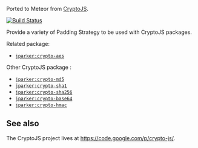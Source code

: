 Ported to Meteor from [CryptoJS](https://code.google.com/p/crypto-js/). 

[![Build Status](https://travis-ci.org/p-j/meteor-crypto-padding.svg)](https://travis-ci.org/p-j/meteor-crypto-padding)

Provide a variety of Padding Strategy to be used with CryptoJS packages.

Related package:

- [`jparker:crypto-aes`](https://github.com/p-j/meteor-crypto-aes)

Other CryptoJS package : 

- [`jparker:crypto-md5`](https://github.com/p-j/meteor-crypto-md5)
- [`jparker:crypto-sha1`](https://github.com/p-j/meteor-crypto-sha1)
- [`jparker:crypto-sha256`](https://github.com/p-j/meteor-crypto-sha256)
- [`jparker:crypto-base64`](https://github.com/p-j/meteor-crypto-base64)
- [`jparker:crypto-hmac`](https://github.com/p-j/meteor-crypto-hmac)

See also
--------
The CryptoJS project lives at <https://code.google.com/p/crypto-js/>.
